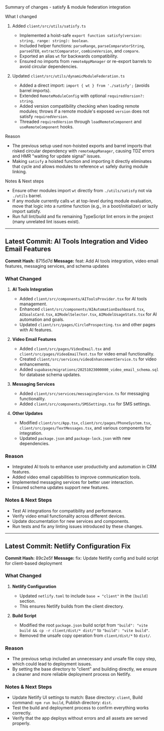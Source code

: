 Summary of changes - satisfy & module federation integration

What I changed

1. Added `client/src/utils/satisfy.ts`
   - Implemented a hoist-safe `export function satisfy(version: string, range: string): boolean`.
   - Included helper functions: `parseRange`, `parseComparatorString`, `parseGTE0`, `extractComparator`, `combineVersion`, and `compare`.
   - Exported an alias `wt` for backwards compatibility.
   - Ensured no imports from `remoteAppManager` or re-export barrels to avoid circular dependencies.

2. Updated `client/src/utils/dynamicModuleFederation.ts`
   - Added a direct import: `import { wt } from './satisfy';` (avoids barrel imports).
   - Extended `RemoteModuleConfig` with optional `requiredVersion?: string`.
   - Added version compatibility checking when loading remote modules; throws if a remote module's exposed `version` does not satisfy `requiredVersion`.
   - Threaded `requiredVersion` through `loadRemoteComponent` and `useRemoteComponent` hooks.

Reason

- The previous setup used non-hoisted exports and barrel imports that risked circular dependency with `remoteAppManager`, causing TDZ errors and HMR "waiting for update signal" issues.
- Making `satisfy` a hoisted function and importing it directly eliminates that cycle and allows modules to reference `wt` safely during module linking.

Notes & Next steps

- Ensure other modules import `wt` directly from `./utils/satisfy` not via `./utils` barrel.
- If any module currently calls `wt` at top-level during module evaluation, move that logic into a runtime function (e.g., in a boot/initializer) or lazily import satisfy.
- Run full lint/build and fix remaining TypeScript lint errors in the project (many unrelated lint issues exist).

---

## Latest Commit: AI Tools Integration and Video Email Features

**Commit Hash:** 8715d7d
**Message:** feat: Add AI tools integration, video email features, messaging services, and schema updates

### What Changed

1. **AI Tools Integration**
   - Added `client/src/components/AIToolsProvider.tsx` for AI tools management.
   - Enhanced `client/src/components/AIAutomationDashboard.tsx`, `AIGoalsCard.tsx`, `AIModelSelector.tsx`, `AIModelUsageStats.tsx` for AI automation and goals.
   - Updated `client/src/pages/CircleProspecting.tsx` and other pages with AI features.

2. **Video Email Features**
   - Added `client/src/pages/VideoEmail.tsx` and `client/src/pages/VideoEmailTest.tsx` for video email functionality.
   - Created `client/src/services/videoEnhancementService.ts` for video enhancements.
   - Added `supabase/migrations/20251023000000_video_email_schema.sql` for database schema updates.

3. **Messaging Services**
   - Added `client/src/services/messagingService.ts` for messaging functionality.
   - Added `client/src/components/SMSSettings.tsx` for SMS settings.

4. **Other Updates**
   - Modified `client/src/App.tsx`, `client/src/pages/PhoneSystem.tsx`, `client/src/pages/TextMessages.tsx`, and various components for integration.
   - Updated `package.json` and `package-lock.json` with new dependencies.

### Reason

- Integrated AI tools to enhance user productivity and automation in CRM features.
- Added video email capabilities to improve communication tools.
- Implemented messaging services for better user interaction.
- Ensured schema updates support new features.

### Notes & Next Steps

- Test AI integrations for compatibility and performance.
- Verify video email functionality across different devices.
- Update documentation for new services and components.
- Run tests and fix any linting issues introduced by these changes.

---

## Latest Commit: Netlify Configuration Fix

**Commit Hash:** 89c2e5f
**Message:** fix: Update Netlify config and build script for client-based deployment

### What Changed

1. **Netlify Configuration**
   - Updated `netlify.toml` to include `base = "client"` in the `[build]` section.
   - This ensures Netlify builds from the client directory.

2. **Build Script**
   - Modified the root `package.json` build script from `"build": "vite build && cp -r client/dist/* dist/"` to `"build": "vite build"`.
   - Removed the unsafe copy operation from `client/dist/*` to `dist/`.

### Reason

- The previous setup included an unnecessary and unsafe file copy step, which could lead to deployment issues.
- By setting the base directory to "client" and building directly, we ensure a cleaner and more reliable deployment process on Netlify.

### Notes & Next Steps

- Update Netlify UI settings to match: Base directory: `client`, Build command: `npm run build`, Publish directory: `dist`.
- Test the build and deployment process to confirm everything works correctly.
- Verify that the app deploys without errors and all assets are served properly.